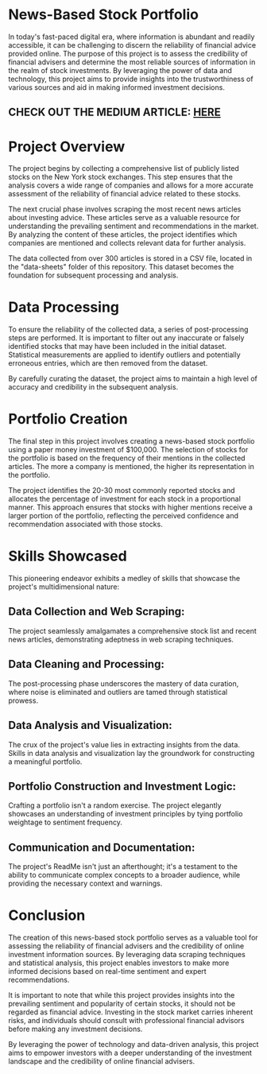 # News-Based Stock Portfolio
In today's fast-paced digital era, where information is abundant and readily accessible, it can be challenging to discern the reliability of financial advice provided online. The purpose of this project is to assess the credibility of financial advisers and determine the most reliable sources of information in the realm of stock investments. By leveraging the power of data and technology, this project aims to provide insights into the trustworthiness of various sources and aid in making informed investment decisions.

## CHECK OUT THE MEDIUM ARTICLE: [HERE](https://medium.com/@shahsatya25/how-to-automate-news-reading-with-ai-to-build-a-winning-portfolio-8dc4884b2dff)
# Project Overview
The project begins by collecting a comprehensive list of publicly listed stocks on the New York stock exchanges. This step ensures that the analysis covers a wide range of companies and allows for a more accurate assessment of the reliability of financial advice related to these stocks.

The next crucial phase involves scraping the most recent news articles about investing advice. These articles serve as a valuable resource for understanding the prevailing sentiment and recommendations in the market. By analyzing the content of these articles, the project identifies which companies are mentioned and collects relevant data for further analysis.

The data collected from over 300 articles is stored in a CSV file, located in the "data-sheets" folder of this repository. This dataset becomes the foundation for subsequent processing and analysis.

# Data Processing
To ensure the reliability of the collected data, a series of post-processing steps are performed. It is important to filter out any inaccurate or falsely identified stocks that may have been included in the initial dataset. Statistical measurements are applied to identify outliers and potentially erroneous entries, which are then removed from the dataset.

By carefully curating the dataset, the project aims to maintain a high level of accuracy and credibility in the subsequent analysis.

# Portfolio Creation
The final step in this project involves creating a news-based stock portfolio using a paper money investment of $100,000. The selection of stocks for the portfolio is based on the frequency of their mentions in the collected articles. The more a company is mentioned, the higher its representation in the portfolio.

The project identifies the 20-30 most commonly reported stocks and allocates the percentage of investment for each stock in a proportional manner. This approach ensures that stocks with higher mentions receive a larger portion of the portfolio, reflecting the perceived confidence and recommendation associated with those stocks.

# Skills Showcased
This pioneering endeavor exhibits a medley of skills that showcase the project's multidimensional nature:

## Data Collection and Web Scraping: 
The project seamlessly amalgamates a comprehensive stock list and recent news articles, demonstrating adeptness in web scraping techniques.

## Data Cleaning and Processing: 
The post-processing phase underscores the mastery of data curation, where noise is eliminated and outliers are tamed through statistical prowess.

## Data Analysis and Visualization: 
The crux of the project's value lies in extracting insights from the data. Skills in data analysis and visualization lay the groundwork for constructing a meaningful portfolio.

## Portfolio Construction and Investment Logic: 
Crafting a portfolio isn't a random exercise. The project elegantly showcases an understanding of investment principles by tying portfolio weightage to sentiment frequency.

## Communication and Documentation: 
The project's ReadMe isn't just an afterthought; it's a testament to the ability to communicate complex concepts to a broader audience, while providing the necessary context and warnings.

# Conclusion
The creation of this news-based stock portfolio serves as a valuable tool for assessing the reliability of financial advisers and the credibility of online investment information sources. By leveraging data scraping techniques and statistical analysis, this project enables investors to make more informed decisions based on real-time sentiment and expert recommendations.

It is important to note that while this project provides insights into the prevailing sentiment and popularity of certain stocks, it should not be regarded as financial advice. Investing in the stock market carries inherent risks, and individuals should consult with professional financial advisors before making any investment decisions.

By leveraging the power of technology and data-driven analysis, this project aims to empower investors with a deeper understanding of the investment landscape and the credibility of online financial advisers.
